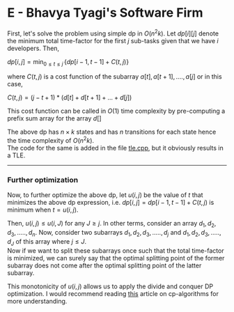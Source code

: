 # E - Bhavya Tyagi's Software Firm

First, let's solve the problem using simple dp in $O(n^2 k)$. Let $dp[i][j]$ denote the minimum total time-factor for the first $j$ sub-tasks given that we have $i$ developers.
Then,

$dp[i, j] = \min_{0 \leq t \leq j} \, \{dp[i-1, t-1] + C(t, j)\}$

where $C(t, j)$ is a cost function of the subarray $a[t], a[t+1], .... , a[j]$ or in this case,

$C(t, j) = (j-t+1) * (d[t] + d[t+1] + ... + d[j])$

This cost function can be called in $O(1)$ time complexity by pre-computing a prefix sum array for the array $d[]$

The above dp has $n \times k$ states and has $n$ transitions for each state hence the time complexity of $O(n^2 k)$.<br>
The code for the same is added in the file [tle.cpp](https://github.com/GoMyno-IIT-Goa/Game-Of-Codes-2024/blob/main/GOC-II/E%20-%20Bhavya%20Tyagi's%20Software%20Firm/tle.cpp), but it obviously results in a TLE.

---

### Further optimization
Now, to further optimize the above dp, let $u(i,j)$ be the value of $t$ that minimizes the above dp expression, i.e. $dp[i, j] = dp[i-1, t-1] + C(t, j)$ is minimum when $t = u(i,j)$.

Then, $u(i,j) \leq u(i, J)$ for any $J \geq j$. In other terms, consider an array $d_1, d_2, d_3, ..... ,d_n$. Now, consider two subarrays $d_1, d_2, d_3, ..... ,d_j$ and $d_1, d_2, d_3, ..... ,d_J$ of this array where $j \leq J$.<br>
Now if we want to split these subarrays once such that the total time-factor is minimized, we can surely say that the optimal splitting point of the former subarray does not come after the optimal splitting point  of the latter subarray.

This monotonicity of $u(i,j)$ allows us to apply the divide and conquer DP optimization. I would recommend reading [this](https://cp-algorithms.com/dynamic_programming/divide-and-conquer-dp.html) article on cp-algorithms for more understanding.
